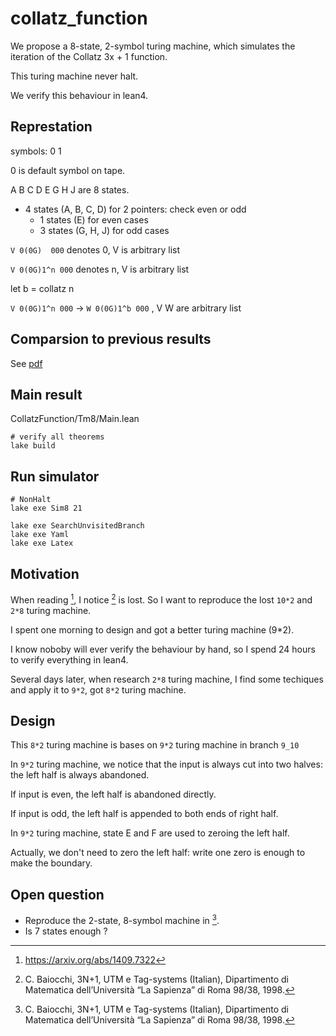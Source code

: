 # collatz_function

We propose a 8-state, 2-symbol turing machine, which simulates the iteration of the Collatz 3x + 1 function.

This turing machine never halt.

We verify this behaviour in lean4.

## Represtation

symbols: 0 1

0 is default symbol on tape.

A B C D E G H J  are 8 states.

- 4 states (A, B, C, D) for 2 pointers: check even or odd
    - 1 states (E) for even cases
    - 3 states (G, H, J) for odd cases

`V 0(0G)  000` denotes 0, V is arbitrary list

`V 0(0G)1^n 000` denotes n, V is arbitrary list

let b = collatz n

`V 0(0G)1^n 000` -> `W 0(0G)1^b 000` , V W are arbitrary list

## Comparsion to previous results

See [pdf](./table.pdf)

## Main result

CollatzFunction/Tm8/Main.lean

```
# verify all theorems
lake build
```

## Run simulator

```
# NonHalt
lake exe Sim8 21
```

```
lake exe SearchUnvisitedBranch
lake exe Yaml
lake exe Latex
```

## Motivation

When reading [^Mi2014], I notice [^Bai1998] is lost. So I want to reproduce the lost `10*2` and `2*8` turing machine.

I spent one morning to design and got a better turing machine (9*2).

I know noboby will ever verify the behaviour by hand, so I spend 24 hours to verify everything in lean4.

Several days later, when research `2*8` turing machine, I find some techiques and apply it to `9*2`, got `8*2` turing machine.

## Design

This `8*2` turing machine is bases on `9*2` turing machine in branch `9_10`

In `9*2` turing machine, we notice that the input is always cut into two halves: the left half is always abandoned.

If input is even, the left half is abandoned directly.

If input is odd, the left half is appended to both ends of right half.

In `9*2` turing machine, state E and F are used to zeroing the left half.

Actually, we don't need to zero the left half: write one zero is enough to make the boundary.




## Open question

- Reproduce the 2-state, 8-symbol machine in [^Bai1998].
- Is 7 states enough ? 


[^Bai1998]: C. Baiocchi, 3N+1, UTM e Tag-systems (Italian), Dipartimento di Matematica dell’Università “La Sapienza” di Roma 98/38, 1998.
[^Mi2014]: https://arxiv.org/abs/1409.7322

